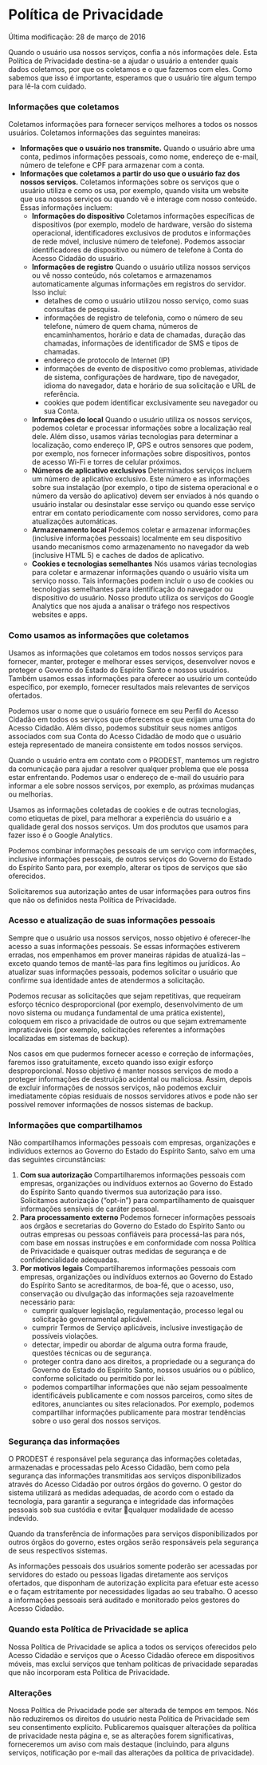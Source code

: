# Política de Privacidade

Última modificação: 28 de março de 2016

Quando o usuário usa nossos serviços, confia a nós informações dele. Esta Política de Privacidade destina-se a ajudar o usuário a entender quais dados coletamos, por que os coletamos e o que fazemos com eles. Como sabemos que isso é importante, esperamos que o usuário tire algum tempo para lê-la com cuidado.

### Informações que coletamos

Coletamos informações para fornecer serviços melhores a todos os nossos usuários.
Coletamos informações das seguintes maneiras:

- **Informações que o usuário nos transmite.** Quando o usuário abre uma conta, pedimos informações pessoais, como nome, endereço de e-mail, número de telefone e CPF para armazenar com a conta.
- **Informações que coletamos a partir do uso que o usuário faz dos nossos serviços.** Coletamos informações sobre os serviços que o usuário utiliza e como os usa, por exemplo, quando visita um website que usa nossos serviços ou quando vê e interage com nosso conteúdo. Essas informações incluem:
	- **Informações do dispositivo** Coletamos informações específicas de dispositivos (por exemplo, modelo de hardware, versão do sistema operacional, identificadores exclusivos de produtos e informações de rede móvel, inclusive número de telefone). Podemos associar identificadores de dispositivo ou número de telefone à Conta do Acesso Cidadão do usuário.
	- **Informações de registro** Quando o usuário utiliza nossos serviços ou vê nosso conteúdo, nós coletamos e armazenamos automaticamente algumas informações em registros do servidor. Isso inclui:
		- detalhes de como o usuário utilizou nosso serviço, como suas consultas de pesquisa.
		- informações de registro de telefonia, como o número de seu telefone, número de quem chama, números de encaminhamentos, horário e data de chamadas, duração das chamadas, informações de identificador de SMS e tipos de chamadas.
		- endereço de protocolo de Internet (IP)
		- informações de evento de dispositivo como problemas, atividade de sistema, configurações de hardware, tipo de navegador, idioma do navegador, data e horário de sua solicitação e URL de referência.
		- cookies que podem identificar exclusivamente seu navegador ou sua Conta.
	- **Informações do local** Quando o usuário utiliza os nossos serviços, podemos coletar e processar informações sobre a localização real dele. Além disso, usamos várias tecnologias para determinar a localização, como endereço IP, GPS e outros sensores que podem, por exemplo, nos fornecer informações sobre dispositivos, pontos de acesso Wi-Fi e torres de celular próximos.
	- **Números de aplicativo exclusivos** Determinados serviços incluem um número de aplicativo exclusivo. Este número e as informações sobre sua instalação (por exemplo, o tipo de sistema operacional e o número da versão do aplicativo) devem ser enviados à nós quando o usuário instalar ou desinstalar esse serviço ou quando esse serviço entrar em contato periodicamente com nosso servidores, como para atualizações automáticas.
	- **Armazenamento local** Podemos coletar e armazenar informações (inclusive informações pessoais) localmente em seu dispositivo usando mecanismos como armazenamento no navegador da web (inclusive HTML 5) e caches de dados de aplicativo.
	- **Cookies e tecnologias semelhantes** Nós usamos várias tecnologias para coletar e armazenar informações quando o usuário visita um serviço nosso. Tais informações podem incluir o uso de cookies ou tecnologias semelhantes para identificação do navegador ou dispositivo do usuário. Nosso produto utiliza os serviços do Google Analytics que nos ajuda a analisar o tráfego nos respectivos websites e apps.

### Como usamos as informações que coletamos

Usamos as informações que coletamos em todos nossos serviços para fornecer, manter, proteger e melhorar esses serviços, desenvolver novos e proteger o Governo do Estado do Espírito Santo e nossos usuários. Também usamos essas informações para oferecer ao usuário um conteúdo específico, por exemplo, fornecer resultados mais relevantes de serviços ofertados.

Podemos usar o nome que o usuário fornece em seu Perfil do Acesso Cidadão em todos os serviços que oferecemos e que exijam uma Conta do Acesso Cidadão. Além disso, podemos substituir seus nomes antigos associados com sua Conta do Acesso Cidadão de modo que o usuário esteja representado de maneira consistente em todos nossos serviços.

Quando o usuário entra em contato com o PRODEST, mantemos um registro da comunicação para ajudar a resolver qualquer problema que ele possa estar enfrentando. Podemos usar o endereço de e-mail do usuário para informar a ele sobre nossos serviços, por exemplo, as próximas mudanças ou melhorias.

Usamos as informações coletadas de cookies e de outras tecnologias, como etiquetas de pixel, para melhorar a experiência do usuário e a qualidade geral dos nossos serviços. Um dos produtos que usamos para fazer isso é o Google Analytics.

Podemos combinar informações pessoais de um serviço com informações, inclusive informações pessoais, de outros serviços do Governo do Estado do Espírito Santo para, por exemplo, alterar os tipos de serviços que são oferecidos.

Solicitaremos sua autorização antes de usar informações para outros fins que não os definidos nesta Política de Privacidade.

### Acesso e atualização de suas informações pessoais

Sempre que o usuário usa nossos serviços, nosso objetivo é oferecer-lhe acesso a suas informações pessoais. Se essas informações estiverem erradas, nos empenhamos em prover maneiras rápidas de atualizá-las – exceto quando temos de mantê-las para fins legítimos ou jurídicos. Ao atualizar suas informações pessoais, podemos solicitar o usuário que confirme sua identidade antes de atendermos a solicitação.

Podemos recusar as solicitações que sejam repetitivas, que requeiram esforço técnico desproporcional (por exemplo, desenvolvimento de um novo sistema ou mudança fundamental de uma prática existente), coloquem em risco a privacidade de outros ou que sejam extremamente impraticáveis (por exemplo, solicitações referentes a informações localizadas em sistemas de backup).

Nos casos em que pudermos fornecer acesso e correção de informações, faremos isso gratuitamente, exceto quando isso exigir esforço desproporcional. Nosso objetivo é manter nossos serviços de modo a proteger informações de destruição acidental ou maliciosa. Assim, depois de excluir informações de nossos serviços, não podemos excluir imediatamente cópias residuais de nossos servidores ativos e pode não ser possível remover informações de nossos sistemas de backup.

### Informações que compartilhamos

Não compartilhamos informações pessoais com empresas, organizações e indivíduos externos ao Governo do Estado do Espírito Santo, salvo em uma das seguintes circunstâncias:

1. **Com sua autorização** Compartilharemos informações pessoais com empresas, organizações ou indivíduos externos ao Governo do Estado do Espírito Santo quando tivermos sua autorização para isso. Solicitamos autorização (“opt-in”) para compartilhamento de quaisquer informações sensíveis de caráter pessoal.
2. **Para processamento externo** Podemos fornecer informações pessoais aos órgãos e secretarias do Governo do Estado do Espírito Santo ou outras empresas ou pessoas confiáveis para processá-las para nós, com base em nossas instruções e em conformidade com nossa Política de Privacidade e quaisquer outras medidas de segurança e de confidencialidade adequadas.
3. **Por motivos legais** Compartilharemos informações pessoais com empresas, organizações ou indivíduos externos ao Governo do Estado do Espírito Santo se acreditarmos, de boa-fé, que o acesso, uso, conservação ou divulgação das informações seja razoavelmente necessário para:
	- cumprir qualquer legislação, regulamentação, processo legal ou solicitação governamental aplicável.
	- cumprir Termos de Serviço aplicáveis, inclusive investigação de possíveis violações.
	- detectar, impedir ou abordar de alguma outra forma fraude, questões técnicas ou de segurança.
	- proteger contra dano aos direitos, a propriedade ou a segurança do Governo do Estado do Espírito Santo, nossos usuários ou o público, conforme solicitado ou permitido por lei.
	- podemos compartilhar informações que não sejam pessoalmente identificáveis publicamente e com nossos parceiros, como sites de editores, anunciantes ou sites relacionados. Por exemplo, podemos compartilhar informações publicamente para mostrar tendências sobre o uso geral dos nossos serviços.

### Segurança das informações

O PRODEST é responsável pela segurança das informações coletadas, armazenadas e processadas pelo Acesso Cidadão, bem como pela segurança das informações transmitidas aos serviços disponibilizados através do Acesso Cidadão por outros órgãos do governo. O gestor do sistema utilizará as medidas adequadas, de acordo com o estado da tecnologia, para garantir a segurança e integridade das informações pessoais sob sua custódia e evitar qualquer modalidade de acesso indevido.

Quando da transferência de informações para serviços disponibilizados por outros órgãos do governo, estes orgãos serão responsáveis pela segurança de seus respectivos sistemas.

As informações pessoais dos usuários somente poderão ser acessadas por servidores do estado ou pessoas ligadas diretamente aos serviços ofertados, que disponham de autorização explícita para efetuar este acesso e o façam estritamente por necessidades ligadas ao seu trabalho. O acesso a informações pessoais será auditado e monitorado pelos gestores do Acesso Cidadão.

### Quando esta Política de Privacidade se aplica

Nossa Política de Privacidade se aplica a todos os serviços oferecidos pelo Acesso Cidadão e serviços que o Acesso Cidadão oferece em dispositivos móveis, mas exclui serviços que tenham políticas de privacidade separadas que não incorporam esta Política de Privacidade.

### Alterações

Nossa Política de Privacidade pode ser alterada de tempos em tempos. Nós não reduziremos os direitos do usuário nesta Política de Privacidade sem seu consentimento explícito. Publicaremos quaisquer alterações da política de privacidade nesta página e, se as alterações forem significativas, forneceremos um aviso com mais destaque (incluindo, para alguns serviços, notificação por e-mail das alterações da política de privacidade).